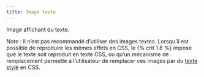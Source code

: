 ```yaml
---
title: Image texte
---
```


Image affichant du texte.

Note : il n’est pas recommandé d’utiliser des images textes. Lorsqu’il est
possible de reproduire les mêmes effets en CSS, le {% crit 1.8 %} impose
que le texte soit reproduit en texte CSS, ou qu’un mécanisme de remplacement
permette à l’utilisateur de remplacer ces images par du [texte stylé](#texte-style) en CSS.
